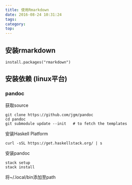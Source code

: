 ```yaml
---
title: 使用Rmarkdown
date: 2016-08-24 10:31:24
tags:
category:
top:
---
```



## 安装rmarkdown
`install.packages("rmarkdown")`
## 安装依赖 (linux平台)
### pandoc
获取source
```
git clone https://github.com/jgm/pandoc
cd pandoc
git submodule update --init   # to fetch the templates
```
安装Haskell Platform
```
curl -sSL https://get.haskellstack.org/ | s
```
安装pandoc
```
stack setup
stack install
```
将~/.local/bin添加至path

